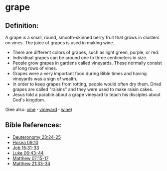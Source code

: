 # grape #

## Definition: ##

A grape is a small, round, smooth-skinned berry fruit that grows in clusters on vines. The juice of grapes is used in making wine.

 * There are different colors of grapes, such as light green, purple, or red.
 * Individiual grapes can be around one to three centimeters in size.
 * People grow grapes in gardens called vineyards. These normally consist of long rows of vines.
 * Grapes were a very important food during Bible times and having vineyards was a sign of wealth.
 * In order to keep grapes from rotting, people would often dry them. Dried grapes are called "raisins" and they were used to make raisin cakes.
 * Jesus told a parable about a grape vineyard to teach his disciples about God's kingdom.

(See also: [vine](../other/vine.md) **·** [vineyard](../other/vineyard.md) **·** [wine](../other/wine.md))

## Bible References: ##

* [Deuteronomy 23:24-25](https://door43.org/en/bible/notes/deu/23/24)
* [Hosea 09:10](https://door43.org/en/bible/notes/hos/09/10)
* [Job 15:31-33](https://door43.org/en/bible/notes/job/15/31)
* [Luke 06:43-44](https://door43.org/en/bible/notes/luk/06/43)
* [Matthew 07:15-17](https://door43.org/en/bible/notes/mat/07/15)
* [Matthew 21:33-34](https://door43.org/en/bible/notes/mat/21/33)

